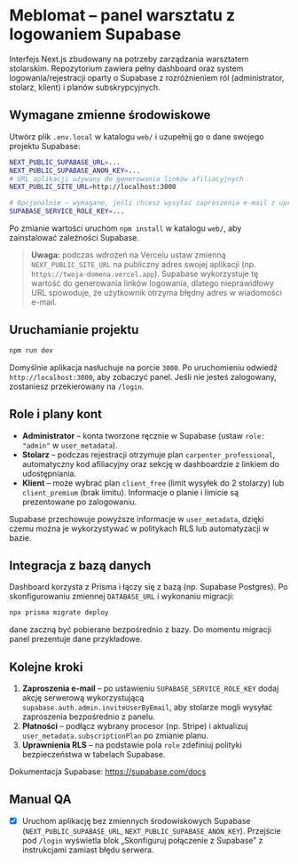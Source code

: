 # Meblomat – panel warsztatu z logowaniem Supabase

Interfejs Next.js zbudowany na potrzeby zarządzania warsztatem stolarskim. Repozytorium zawiera pełny dashboard oraz system
logowania/rejestracji oparty o Supabase z rozróżnieniem ról (administrator, stolarz, klient) i planów subskrypcyjnych.

## Wymagane zmienne środowiskowe

Utwórz plik `.env.local` w katalogu `web/` i uzupełnij go o dane swojego projektu Supabase:

```bash
NEXT_PUBLIC_SUPABASE_URL=...
NEXT_PUBLIC_SUPABASE_ANON_KEY=...
# URL aplikacji używany do generowania linków afiliacyjnych
NEXT_PUBLIC_SITE_URL=http://localhost:3000

# Opcjonalnie – wymagane, jeśli chcesz wysyłać zaproszenia e-mail z uprawnieniami administratora Supabase
SUPABASE_SERVICE_ROLE_KEY=...
```

Po zmianie wartości uruchom `npm install` w katalogu `web/`, aby zainstalować zależności Supabase.

> **Uwaga:** podczas wdrożeń na Vercelu ustaw zmienną `NEXT_PUBLIC_SITE_URL` na publiczny adres swojej aplikacji (np. `https://twoja-domena.vercel.app`). Supabase wykorzystuje tę wartość do generowania linków logowania, dlatego nieprawidłowy URL spowoduje, że użytkownik otrzyma błędny adres w wiadomości e-mail.

## Uruchamianie projektu

```bash
npm run dev
```

Domyślnie aplikacja nasłuchuje na porcie `3000`. Po uruchomieniu odwiedź `http://localhost:3000`, aby zobaczyć panel. Jeśli nie
jesteś zalogowany, zostaniesz przekierowany na `/login`.

## Role i plany kont

- **Administrator** – konta tworzone ręcznie w Supabase (ustaw `role: "admin"` w `user_metadata`).
- **Stolarz** – podczas rejestracji otrzymuje plan `carpenter_professional`, automatyczny kod afiliacyjny oraz sekcję w dashboardzie z linkiem do udostępniania.
- **Klient** – może wybrać plan `client_free` (limit wysyłek do 2 stolarzy) lub `client_premium` (brak limitu). Informacje o planie i limicie są prezentowane po zalogowaniu.

Supabase przechowuje powyższe informacje w `user_metadata`, dzięki czemu można je wykorzystywać w politykach RLS lub automatyzacji w bazie.

## Integracja z bazą danych

Dashboard korzysta z Prisma i łączy się z bazą (np. Supabase Postgres). Po skonfigurowaniu zmiennej `DATABASE_URL` i wykonaniu migracji:

```bash
npx prisma migrate deploy
```

dane zaczną być pobierane bezpośrednio z bazy. Do momentu migracji panel prezentuje dane przykładowe.

## Kolejne kroki

1. **Zaproszenia e-mail** – po ustawieniu `SUPABASE_SERVICE_ROLE_KEY` dodaj akcję serwerową wykorzystującą `supabase.auth.admin.inviteUserByEmail`, aby stolarze mogli wysyłać zaproszenia bezpośrednio z panelu.
2. **Płatności** – podłącz wybrany procesor (np. Stripe) i aktualizuj `user_metadata.subscriptionPlan` po zmianie planu.
3. **Uprawnienia RLS** – na podstawie pola `role` zdefiniuj polityki bezpieczeństwa w tabelach Supabase.

Dokumentacja Supabase: https://supabase.com/docs

## Manual QA

- [x] Uruchom aplikację bez zmiennych środowiskowych Supabase (`NEXT_PUBLIC_SUPABASE_URL`, `NEXT_PUBLIC_SUPABASE_ANON_KEY`). Przejście pod `/login` wyświetla blok „Skonfiguruj połączenie z Supabase” z instrukcjami zamiast błędu serwera.


